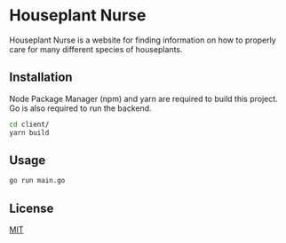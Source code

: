 # Houseplant Nurse

Houseplant Nurse is a website for finding information on how to properly care for many different species of houseplants.

## Installation

Node Package Manager (npm) and yarn are required to build this project. Go is also required to run the backend.

```bash
cd client/
yarn build
```

## Usage

```bash
go run main.go
```

## License
[MIT](https://choosealicense.com/licenses/mit/)